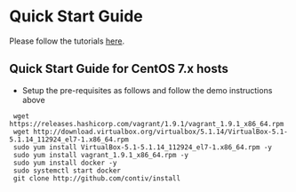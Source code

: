 # Quick Start Guide

Please follow the tutorials [here](http://contiv.github.io/documents/tutorials/).

## Quick Start Guide for CentOS 7.x hosts

* Setup the pre-requisites as follows and follow the demo instructions above
```
 wget https://releases.hashicorp.com/vagrant/1.9.1/vagrant_1.9.1_x86_64.rpm
 wget http://download.virtualbox.org/virtualbox/5.1.14/VirtualBox-5.1-5.1.14_112924_el7-1.x86_64.rpm
 sudo yum install VirtualBox-5.1-5.1.14_112924_el7-1.x86_64.rpm -y
 sudo yum install vagrant_1.9.1_x86_64.rpm -y
 sudo yum install docker -y
 sudo systemctl start docker
 git clone http://github.com/contiv/install
```
